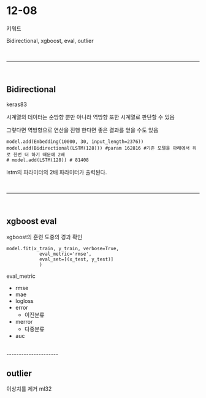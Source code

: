 # 12-08

키워드

Bidirectional, xgboost, eval, outlier



<br>

--------

<br>

## Bidirectional

keras83

시계열의 데이터는 순방향 뿐만 아니라 역방향 또한 시계열로 판단할 수 있음

그렇다면 역방향으로 연산을 진행 한다면 좋은 결과를 얻을 수도 있음

```
model.add(Embedding(10000, 30, input_length=2376))
model.add(Bidirectional(LSTM(128))) #param 162816 #기존 모델을 아래에서 위로 한번 더 하기 때문에 2배
# model.add(LSTM(128)) # 81408
```

lstm의 파라미터의 2배 파라미터가 출력된다. 

<br>

---

<br>

## xgboost eval

xgboost의 훈련 도중의 경과 확인

```
model.fit(x_train, y_train, verbose=True,
            eval_metric='rmse',
            eval_set=[(x_test, y_test)]
            )
```

eval_metric

- rmse
- mae
- logloss
- error
  - 이진분류 
- merror
  - 다중분류
- auc

<br>
---------------------
<br>

## outlier
이상치를 제거 
ml32

